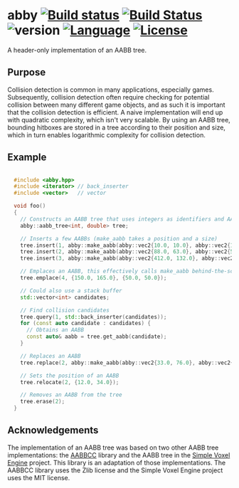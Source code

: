 # abby [![Build status](https://ci.appveyor.com/api/projects/status/p0ej0hg4cmemaeau?svg=true)](https://ci.appveyor.com/project/AlbinJohansson/abby) [![Build Status](https://travis-ci.org/albin-johansson/abby.svg?branch=dev)](https://travis-ci.org/albin-johansson/abby) ![version](https://img.shields.io/badge/version-0.1.0-blue.svg) [![Language](https://img.shields.io/badge/C%2B%2B-17-blue.svg)](https://en.wikipedia.org/wiki/C%2B%2B#Standardization) [![License](https://img.shields.io/badge/license-MIT-blue.svg)](https://opensource.org/licenses/MIT)

A header-only implementation of an AABB tree.

## Purpose

Collision detection is common in many applications, especially games. Subsequently, collision detection often require checking for potential collision between many different game objects, and as such it is important that the collision detection is efficient. A naive implementation will end up with quadratic complexity, which isn't very scalable. By using an AABB tree, bounding hitboxes are stored in a tree according to their position and size, which in turn enables logarithmic complexity for collision detection.

## Example

```C++

  #include <abby.hpp>
  #include <iterator> // back_inserter
  #include <vector>   // vector

  void foo()
  {
    // Constructs an AABB tree that uses integers as identifiers and AABBs with double precision
    abby::aabb_tree<int, double> tree;

    // Inserts a few AABBs (make_aabb takes a position and a size)
    tree.insert(1, abby::make_aabb(abby::vec2{10.0, 10.0}, abby::vec2{120.0, 80.0}));
    tree.insert(2, abby::make_aabb(abby::vec2{88.0, 63.0}, abby::vec2{50.0, 43.0}));
    tree.insert(3, abby::make_aabb(abby::vec2{412.0, 132.0}, abby::vec2{66.0, 91.0}));

    // Emplaces an AABB, this effectively calls make_aabb behind-the-scenes
    tree.emplace(4, {150.0, 165.0}, {50.0, 50.0});

    // Could also use a stack buffer
    std::vector<int> candidates;  

    // Find collision candidates
    tree.query(1, std::back_inserter(candidates));  
    for (const auto candidate : candidates) {
      // Obtains an AABB
      const auto& aabb = tree.get_aabb(candidate);
    }

    // Replaces an AABB
    tree.replace(2, abby::make_aabb(abby::vec2{33.0, 76.0}, abby::vec2{123.0, 155.0}));

    // Sets the position of an AABB
    tree.relocate(2, {12.0, 34.0});

    // Removes an AABB from the tree
    tree.erase(2);
  }
```

## Acknowledgements

The implementation of an AABB tree was based on two other AABB tree implementations: the [AABBCC](https://github.com/lohedges/aabbcc) library and the AABB tree in the [Simple Voxel Engine](https://github.com/JamesRandall/SimpleVoxelEngine) project. This library is an adaptation of those implementations. The AABBCC library uses the Zlib license and the Simple Voxel Engine project uses the MIT license.
